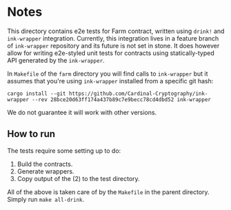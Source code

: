 # Notes

This directory contains e2e tests for Farm contract, written using `drink!` and `ink-wrapper` integration. Currently, this integration lives in a feature branch of `ink-wrapper` repository and its future is not set in stone. It does however allow for writing e2e-styled unit tests for contracts using statically-typed API generated by the `ink-wrapper`. 

In `Makefile` of the `farm` directory you will find calls to `ink-wrapper` but it assumes that you're using `ink-wrapper` installed from a specific git hash:
```
cargo install --git https://github.com/Cardinal-Cryptography/ink-wrapper --rev 28bce20d63ff174a437b89c7e9becc78cd4dbd52 ink-wrapper
```

We do not guarantee it will work with other versions.

## How to run

The tests require some setting up to do:
1. Build the contracts.
2. Generate wrappers.
3. Copy output of the (2) to the test directory.

All of the above is taken care of by the `Makefile` in the parent directory. Simply run `make all-drink`.

